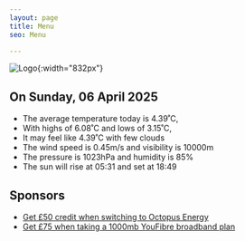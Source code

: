 ```yaml
---
layout: page
title: Menu
seo: Menu

---
```


![Logo](/images/logo.jpg){:width="832px"}

<!-- weather_marker starts -->
## On Sunday, 06 April 2025

- The average temperature today is 4.39˚C,
- With highs of 6.08˚C and lows of 3.15˚C,
- It may feel like 4.39˚C with few clouds
- The wind speed is 0.45m/s and visibility is 10000m
- The pressure is 1023hPa and humidity is 85%
- The sun will rise at 05:31 and set at 18:49

<!-- weather_marker ends -->

## Sponsors

- [Get £50 credit when switching to Octopus Energy](https://bit.ly/3oD1nnS)
- [Get £75 when taking a 1000mb YouFibre broadband plan](https://aklam.io/91zWhU?)



